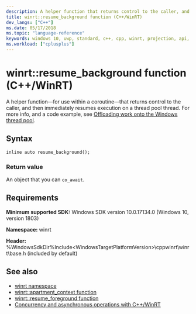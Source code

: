 ```yaml
---
description: A helper function that returns control to the caller, and resumes execution on a thread pool thread.
title: winrt::resume_background function (C++/WinRT)
dev_langs: ["C++"]
ms.date: 05/17/2018
ms.topic: "language-reference"
keywords: windows 10, uwp, standard, c++, cpp, winrt, projection, api, reference
ms.workload: ["cplusplus"]
---
```


# winrt::resume_background function (C++/WinRT)

A helper function&mdash;for use within a coroutine&mdash;that returns control to the caller, and then immediately resumes execution on a thread pool thread. For more info, and a code example, see [Offloading work onto the Windows thread pool](/windows/uwp/cpp-and-winrt-apis/concurrency-2#offloading-work-onto-the-windows-thread-pool).

## Syntax
```cppwinrt
inline auto resume_background();
```

### Return value
An object that you can `co_await`.

## Requirements
**Minimum supported SDK:** Windows SDK version 10.0.17134.0 (Windows 10, version 1803)

**Namespace:** winrt

**Header:** %WindowsSdkDir%Include\<WindowsTargetPlatformVersion>\cppwinrt\winrt\base.h (included by default)

## See also 
* [winrt namespace](winrt.md)
* [winrt::apartment_context function](apartment-context.md)
* [winrt::resume_foreground function](resume-foreground.md)
* [Concurrency and asynchronous operations with C++/WinRT](/windows/uwp/cpp-and-winrt-apis/concurrency)
